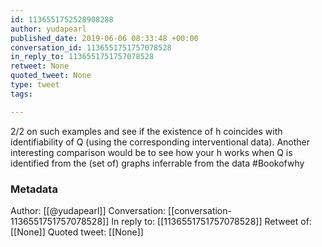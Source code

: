 ```yaml
---
id: 1136551752528908288
author: yudapearl
published_date: 2019-06-06 08:33:48 +00:00
conversation_id: 1136551751757078528
in_reply_to: 1136551751757078528
retweet: None
quoted_tweet: None
type: tweet
tags:

---
```


2/2 on such examples and  see if the existence of h coincides with identifiability of Q (using the corresponding interventional data). Another interesting comparison would be to see how your h works when Q is identified from the (set of) graphs inferrable from the data #Bookofwhy

### Metadata

Author: [[@yudapearl]]
Conversation: [[conversation-1136551751757078528]]
In reply to: [[1136551751757078528]]
Retweet of: [[None]]
Quoted tweet: [[None]]
